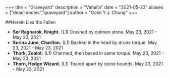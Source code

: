 +++ title = "Graveyard" description = "Vahalla" date = "2021-05-23" aliases = ["dead-bodies","graveyard"] author = "Colin Y.J. Chung" +++

##Herein Lies the Fallen

* **Ser Ragnarok, Knight.** (L1) Crushed by dolmen stone. May 23, 2021 - May 23, 2021
* **Surina Juno, Charlton.** (L1) Bashed in the head by drune torque. May 23, 2021 - May 23, 2021
* **Thork, Zealot.** (L1) Charmed, then based in same torque. May 23, 2021 - May 23, 2021
* **Thorn, Hedge Wizard.** (L1) Teared apart by stone hounds. May 23, 2021 - May 23, 2021
